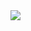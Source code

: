 <div>
  <img align="left" src="https://github.com/Porhay/Porhay/blob/master/assets/typing.gif" />
</div>
